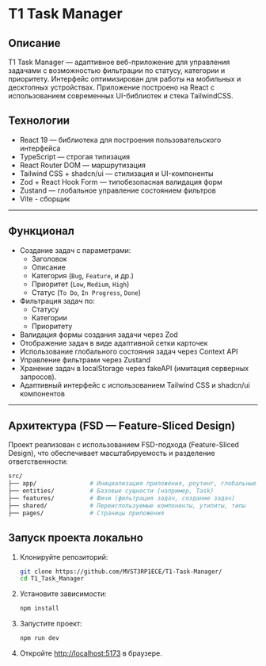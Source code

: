 # T1 Task Manager

## Описание

T1 Task Manager — адаптивное веб-приложение для управления задачами с возможностью фильтрации по статусу, категории и приоритету. Интерфейс оптимизирован для работы на мобильных и десктопных устройствах. Приложение построено на React с использованием современных UI-библиотек и стека TailwindCSS.

## Технологии

- React 19 — библиотека для построения пользовательского интерфейса
- TypeScript  — строгая типизация
- React Router DOM — маршрутизация
- Tailwind CSS + shadcn/ui — стилизация и UI-компоненты
- Zod + React Hook Form — типобезопасная валидация форм
- Zustand — глобальное управление состоянием фильтров
- Vite - сборщик

---

## Функционал

- Создание задач с параметрами:
  - Заголовок
  - Описание
  - Категория (`Bug`, `Feature`, и др.)
  - Приоритет (`Low`, `Medium`, `High`)
  - Статус (`To Do`, `In Progress`, `Done`)
- Фильтрация задач по:
  - Статусу
  - Категории
  - Приоритету
- Валидация формы создания задачи через Zod
- Отображение задач в виде адаптивной сетки карточек
- Использование глобального состояния задач через Context API
- Управление фильтрами через Zustand
- Хранение задач в localStorage через fakeAPI (имитация серверных запросов).
- Адаптивный интерфейс с использованием Tailwind CSS и shadcn/ui компонентов

---

## Архитектура (FSD — Feature-Sliced Design)

Проект реализован с использованием FSD-подхода (Feature-Sliced Design), что обеспечивает масштабируемость и разделение ответственности:
```bash
src/
├── app/               # Инициализация приложения, роутинг, глобальные провайдеры
├── entities/          # Базовые сущности (например, Task)
├── features/          # Фичи (фильтрация задач, создание задач)
├── shared/            # Переиспользуемые компоненты, утилиты, типы
├── pages/             # Страницы приложения
```

## Запуск проекта локально

1. Клонируйте репозиторий:
    ```bash
    git clone https://github.com/MVST3RP1ECE/T1-Task-Manager/
    cd T1_Task_Manager
    ```
2. Установите зависимости:
    ```bash
    npm install
    ```
3. Запустите проект:
    ```bash
    npm run dev
    ```
4. Откройте [http://localhost:5173](http://localhost:5173) в браузере.
